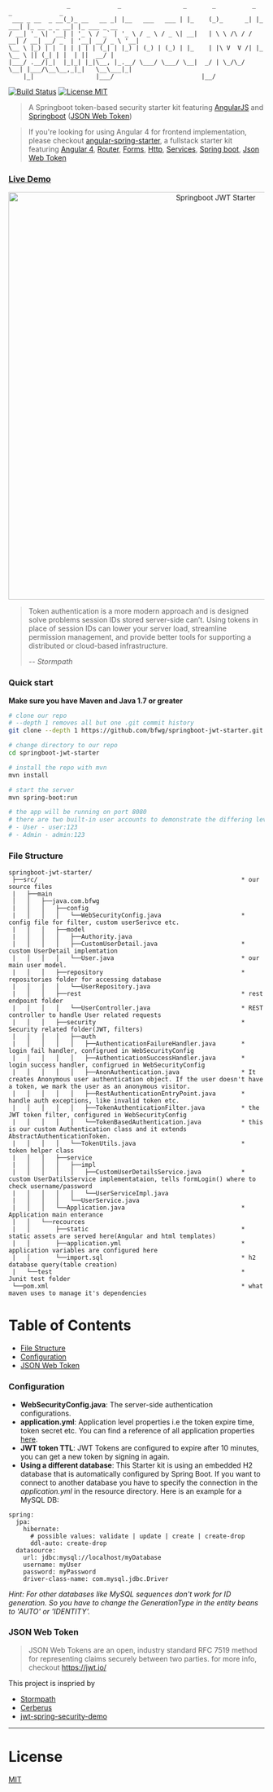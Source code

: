 ```
                _             _                 _       _          _         _             _
 ___ _ __  _ __(_)_ __   __ _| |__   ___   ___ | |_    (_)_      _| |_   ___| |_ __ _ _ __| |_ ___ _ __
/ __| '_ \| '__| | '_ \ / _` | '_ \ / _ \ / _ \| __|   | \ \ /\ / / __| / __| __/ _` | '__| __/ _ \ '__|
\__ \ |_) | |  | | | | | (_| | |_) | (_) | (_) | |_    | |\ V  V /| |_  \__ \ || (_| | |  | ||  __/ |
|___/ .__/|_|  |_|_| |_|\__, |_.__/ \___/ \___/ \__|  _/ | \_/\_/  \__| |___/\__\__,_|_|   \__\___|_|
    |_|                 |___/                        |__/
```
[![Build Status](https://travis-ci.org/bfwg/springboot-jwt-starter.svg?branch=master)](https://travis-ci.org/bfwg/springboot-jwt-starter)
[![License MIT](https://img.shields.io/badge/license-MIT-blue.svg)](https://github.com/bfwg/springboot-jwt-starter/blob/master/LICENSE)

> A Springboot token-based security starter kit featuring [AngularJS](https://angularjs.org/) and [Springboot](https://projects.spring.io/spring-boot/) ([JSON Web Token](https://jwt.io/))

> If you're looking for using Angular 4 for frontend implementation, please checkout [angular-spring-starter](https://github.com/bfwg/angular-spring-starter), a fullstack starter kit featuring [Angular 4](https://angular.io), [Router](https://angular.io/docs/ts/latest/guide/router.html), [Forms](https://angular.io/docs/ts/latest/guide/forms.html),
[Http](https://angular.io/docs/ts/latest/guide/server-communication.html),
[Services](https://gist.github.com/gdi2290/634101fec1671ee12b3e#_follow_@AngularClass_on_twitter),
[Spring boot](https://projects.spring.io/spring-boot/),
[Json Web Token](https://jwt.io/)

### [Live Demo](http://fanjin.computer:8080)
<p align="center">
    <img width="800" alt="Springboot JWT Starter" src="https://cloud.githubusercontent.com/assets/12819525/24693784/23c8af14-1994-11e7-9984-ebf612f740ec.png">
</p>

> Token authentication is a more modern approach and is designed solve problems session IDs stored server-side can’t. Using tokens in place of session IDs can lower your server load, streamline permission management, and provide better tools for supporting a distributed or cloud-based infrastructure.
>
> -- <cite>Stormpath</cite>

### Quick start
**Make sure you have Maven and Java 1.7 or greater**

```bash
# clone our repo
# --depth 1 removes all but one .git commit history
git clone --depth 1 https://github.com/bfwg/springboot-jwt-starter.git

# change directory to our repo
cd springboot-jwt-starter

# install the repo with mvn
mvn install

# start the server
mvn spring-boot:run

# the app will be running on port 8080
# there are two built-in user accounts to demonstrate the differing levels of access to the endpoints:
# - User - user:123
# - Admin - admin:123
```


### File Structure
```
springboot-jwt-starter/
 ├──src/                                                        * our source files
 |   ├──main
 │   │   ├──java.com.bfwg
 |   │   │   ├──config
 |   │   │   │   └──WebSecurityConfig.java                      * config file for filter, custom userSerivce etc.
 |   │   │   ├──model
 |   │   │   │   ├──Authority.java
 |   │   │   │   ├──CustomUserDetail.java                       * custom UserDetail implemtation
 |   │   │   │   └──User.java                                   * our main user model.
 |   │   │   ├──repository                                      * repositories folder for accessing database
 |   │   │   │   └──UserRepository.java
 |   │   │   ├──rest                                            * rest endpoint folder
 |   │   │   │   └──UserController.java                         * REST controller to handle User related requests
 |   │   │   ├──security                                        * Security related folder(JWT, filters)
 |   │   │   │   ├──auth
 |   │   │   │   │   ├──AuthenticationFailureHandler.java       * login fail handler, configrued in WebSecurityConfig
 |   │   │   │   │   ├──AuthenticationSuccessHandler.java       * login success handler, configrued in WebSecurityConfig
 |   │   │   │   │   ├──AnonAuthentication.java                 * It creates Anonymous user authentication object. If the user doesn't have a token, we mark the user as an anonymous visitor.
 |   │   │   │   │   ├──RestAuthenticationEntryPoint.java       * handle auth exceptions, like invalid token etc.
 |   │   │   │   │   ├──TokenAuthenticationFilter.java          * the JWT token filter, configured in WebSecurityConfig
 |   │   │   │   │   └──TokenBasedAuthentication.java           * this is our custom Authentication class and it extends AbstractAuthenticationToken.
 |   │   │   │   └──TokenUtils.java                             * token helper class
 |   │   │   ├──service
 |   │   │   │   ├──impl
 |   │   │   │   │   ├──CustomUserDetailsService.java           * custom UserDatilsService implementataion, tells formLogin() where to check username/password
 |   │   │   │   │   └──UserServiceImpl.java
 |   │   │   │   └──UserService.java
 |   │   │   └──Application.java                                * Application main enterance
 |   │   └──recources
 |   │       ├──static                                          * static assets are served here(Angular and html templates)
 |   │       ├──application.yml                                 * application variables are configured here
 |   │       └──import.sql                                      * h2 database query(table creation)
 |   └──test                                                    * Junit test folder
 └──pom.xml                                                     * what maven uses to manage it's dependencies
```
# Table of Contents
* [File Structure](#file-structure)
* [Configuration](#configuration)
* [JSON Web Token](#json-web-token)

### Configuration
- **WebSecurityConfig.java**: The server-side authentication configurations.
- **application.yml**: Application level properties i.e the token expire time, token secret etc. You can find a reference of all application properties [here](http://docs.spring.io/spring-boot/docs/current/reference/html/common-application-properties.html).
- **JWT token TTL**: JWT Tokens are configured to expire after 10 minutes, you can get a new token by signing in again.
- **Using a different database**: This Starter kit is using an embedded H2 database that is automatically configured by Spring Boot. If you want to connect to another database you have to specify the connection in the *application.yml* in the resource directory. Here is an example for a MySQL DB:

```
spring:
  jpa:
    hibernate:
      # possible values: validate | update | create | create-drop
      ddl-auto: create-drop
  datasource:
    url: jdbc:mysql://localhost/myDatabase
    username: myUser
    password: myPassword
    driver-class-name: com.mysql.jdbc.Driver
```

*Hint: For other databases like MySQL sequences don't work for ID generation. So you have to change the GenerationType in the entity beans to 'AUTO' or 'IDENTITY'.*

### JSON Web Token
> JSON Web Tokens are an open, industry standard RFC 7519 method for representing claims securely between two parties.
for more info, checkout https://jwt.io/

This project is inspried by
- [Stormpath](https://stormpath.com/blog/token-auth-spa)
- [Cerberus](https://github.com/brahalla/Cerberus)
- [jwt-spring-security-demo](https://github.com/szerhusenBC/jwt-spring-security-demo)

___

# License
 [MIT](/LICENSE)

